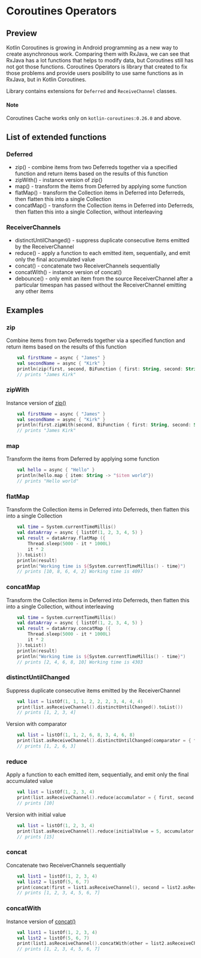 # Coroutines Operators

## Preview
Kotlin Coroutines is growing in Android programming as a new way to create asynchronous work. Comparing them with RxJava, we can see that RxJava has a lot functions that helps to modify data, but Coroutines still has not got those functions. Coroutines Operators is library that created to fix those problems and provide users posibility to use same functions as in RxJava, but in Kotlin Coroutines.

Library contains extensions for `Deferred` and `ReceiveChannel` classes.

#### Note

Coroutines Cache works only on `kotlin-coroutines:0.26.0` and above.

## List of extended functions

### Deferred

* zip() - combine items from two Deferreds together via a specified function and return items based on the results of this function
* zipWith() - instance version of zip()
* map() - transform the items from Deferred by applying some function
* flatMap() - transform the Collection items in Deferred into Deferreds, then flatten this into a single Collection
* concatMap() - transform the Collection items in Deferred into Deferreds, then flatten this into a single Collection, without interleaving

### ReceiverChannels

* distinctUntilChanged() - suppress duplicate consecutive items emitted by the ReceiverChannel
* reduce() - apply a function to each emitted item, sequentially, and emit only the final accumulated value
* concat() - concatenate two ReceiverChannels sequentially
* concatWith() - instance version of concat()
* debounce() - only emit an item from the source ReceiverChannel after a particular timespan has passed without the ReceiverChannel emitting any other items


## Examples

### zip

Combine items from two Deferreds together via a specified function and return items based on the results of this function

```kotlin
    val firstName = async { "James" }
    val secondName = async { "Kirk" }
    println(zip(first, second, BiFunction { first: String, second: String -> "$first $second" }))
    // prints "James Kirk"
```

### zipWith

Instance version of [zip()](#zip)

```kotlin
    val firstName = async { "James" }
    val secondName = async { "Kirk" }
    println(first.zipWith(second, BiFunction { first: String, second: String -> "$first $second" }))
    // prints "James Kirk"
```

### map

Transform the items from Deferred by applying some function

```kotlin
    val hello = async { "Hello" }
    println(hello.map { item: String -> "$item world"})
    // prints "Hello world"
```

### flatMap

Transform the Collection items in Deferred into Deferreds, then flatten this into a single Collection

```kotlin
    val time = System.currentTimeMillis()
    val dataArray = async { listOf(1, 2, 3, 4, 5) }
    val result = dataArray.flatMap ({
        Thread.sleep(5000 - it * 1000L)
        it * 2
    }).toList()
    println(result)
    println("Working time is ${System.currentTimeMillis() - time}")
    // prints [10, 8, 6, 4, 2] Working time is 4097
```
### concatMap

Transform the Collection items in Deferred into Deferreds, then flatten this into a single Collection, without interleaving

```kotlin
    val time = System.currentTimeMillis()
    val dataArray = async { listOf(1, 2, 3, 4, 5) }
    val result = dataArray.concatMap ({
        Thread.sleep(5000 - it * 1000L)
        it * 2
    }).toList()
    println(result)
    println("Working time is ${System.currentTimeMillis() - time}")
    // prints [2, 4, 6, 8, 10] Working time is 4303
```

### distinctUntilChanged

Suppress duplicate consecutive items emitted by the ReceiverChannel

```kotlin
    val list = listOf(1, 1, 1, 2, 2, 2, 3, 4, 4, 4)
    print(list.asReceiveChannel().distinctUntilChanged().toList())
    // prints [1, 2, 3, 4]
```

Version with comparator
```kotlin
    val list = listOf(1, 1, 2, 6, 8, 3, 4, 6, 8)
    print(list.asReceiveChannel().distinctUntilChanged(comparator = { first, second -> first % 2 == second % 3 }).toList())
    // prints [1, 2, 6, 3]
```

### reduce

Apply a function to each emitted item, sequentially, and emit only the final accumulated value

```kotlin
    val list = listOf(1, 2, 3, 4)
    print(list.asReceiveChannel().reduce(accumulator = { first, second -> first + second }).toList())
    // prints [10]
```

Version with initial value

```kotlin
    val list = listOf(1, 2, 3, 4)
    print(list.asReceiveChannel().reduce(initialValue = 5, accumulator = { first, second -> first + second }).toList())
    // prints [15]
```

### concat

Concatenate two ReceiverChannels sequentially

```kotlin
    val list1 = listOf(1, 2, 3, 4)
    val list2 = listOf(5, 6, 7)
    print(concat(first = list1.asReceiveChannel(), second = list2.asReceiveChannel()).toList())
    // prints [1, 2, 3, 4, 5, 6, 7]
```

### concatWith

Instance version of [concat()](#concat)
```kotlin
    val list1 = listOf(1, 2, 3, 4)
    val list2 = listOf(5, 6, 7)
    print(list1.asReceiveChannel().concatWith(other = list2.asReceiveChannel()).toList())
    // prints [1, 2, 3, 4, 5, 6, 7] 
```
